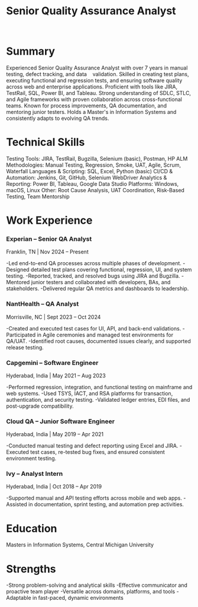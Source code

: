 # Senior Quality Assurance Analyst 
   
# Summary

Experienced Senior Quality Assurance Analyst with over 7 years in manual testing, defect tracking, and data    validation. Skilled in creating test plans, executing functional and regression tests, and ensuring software quality across web and enterprise applications. Proficient with tools like JIRA, TestRail, SQL, Power BI, and Tableau. Strong understanding of SDLC, STLC, and Agile frameworks with proven collaboration across cross-functional teams. Known for process improvements, QA documentation, and mentoring junior testers. Holds a Master's in Information Systems and consistently adapts to evolving QA trends.

# Technical Skills

Testing Tools: JIRA, TestRail, Bugzilla, Selenium (basic), Postman, HP ALM
Methodologies: Manual Testing, Regression, Smoke, UAT, Agile, Scrum, Waterfall
Languages & Scripting: SQL, Excel, Python (basic)
CI/CD & Automation: Jenkins, Git, GitHub, Selenium WebDriver
Analytics & Reporting: Power BI, Tableau, Google Data Studio
Platforms: Windows, macOS, Linux
Other: Root Cause Analysis, UAT Coordination, Risk-Based Testing, Team Mentorship

# Work Experience

### Experian – Senior QA Analyst
Franklin, TN | Nov 2024 – Present

-Led end-to-end QA processes across multiple phases of development.
-Designed detailed test plans covering functional, regression, UI, and system testing.
-Reported, tracked, and resolved bugs using JIRA and Bugzilla.
-Mentored junior testers and collaborated with developers, BAs, and stakeholders.
-Delivered regular QA metrics and dashboards to leadership.

### NantHealth – QA Analyst
Morrisville, NC | Sept 2023 – Oct 2024

-Created and executed test cases for UI, API, and back-end validations.
-Participated in Agile ceremonies and managed test environments for QA/UAT.
-Identified root causes, documented issues clearly, and supported release testing.

### Capgemini – Software Engineer
Hyderabad, India | May 2021 – Aug 2023

-Performed regression, integration, and functional testing on mainframe and web systems.
-Used TSYS, IACT, and RSA platforms for transaction, authentication, and security testing.
-Validated ledger entries, EDI files, and post-upgrade compatibility.

### Cloud QA – Junior Software Engineer
Hyderabad, India | May 2019 – Apr 2021

-Conducted manual testing and defect reporting using Excel and JIRA.
-Executed test cases, re-tested bug fixes, and ensured consistent environment testing.

### Ivy – Analyst Intern
Hyderabad, India | Oct 2018 – Apr 2019

-Supported manual and API testing efforts across mobile and web apps.
-Assisted in documentation, sprint testing, and automation prep activities.



# Education

Masters in Information Systems, Central Michigan University

# Strengths

-Strong problem-solving and analytical skills
-Effective communicator and proactive team player
-Versatile across domains, platforms, and tools
-Adaptable in fast-paced, dynamic environments


